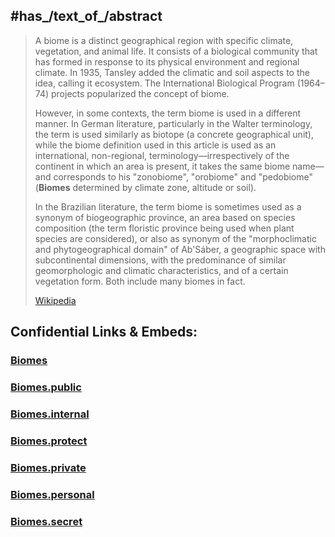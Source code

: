 

## #has_/text_of_/abstract 

> A biome is a distinct geographical region with specific climate, vegetation, and animal life. 
> It consists of a biological community 
> that has formed in response to its physical environment and regional climate. 
> In 1935, Tansley added the climatic and soil aspects to the idea, calling it ecosystem. 
> The International Biological Program (1964–74) projects popularized the concept of biome.
>
> However, in some contexts, the term biome is used in a different manner. 
> In German literature, particularly in the Walter terminology, the term is used similarly as biotope 
> (a concrete geographical unit), while the biome definition used in this article is used as an international, 
> non-regional, terminology—irrespectively of the continent in which an area is present, 
> it takes the same biome name—and corresponds to his "zonobiome", "orobiome" 
> and "pedobiome" (**Biomes** determined by climate zone, altitude or soil).
>
> In the Brazilian literature, the term biome is sometimes used as a synonym of biogeographic province, 
> an area based on species composition (the term floristic province being used when plant species are considered), 
> or also as synonym of the "morphoclimatic and phytogeographical domain" of Ab'Sáber, 
> a geographic space with subcontinental dimensions, 
> with the predominance of similar geomorphologic and climatic characteristics, 
> and of a certain vegetation form. Both include many biomes in fact.
>
> [Wikipedia](https://en.wikipedia.org/wiki/Biome)


## Confidential Links & Embeds: 

### [Biomes](/_Standards/Earth/Geology/Biomes.md) 

### [Biomes.public](/_public/Earth/Geology/Biomes.public.md) 

### [Biomes.internal](/_internal/Earth/Geology/Biomes.internal.md) 

### [Biomes.protect](/_protect/Earth/Geology/Biomes.protect.md) 

### [Biomes.private](/_private/Earth/Geology/Biomes.private.md) 

### [Biomes.personal](/_personal/Earth/Geology/Biomes.personal.md) 

### [Biomes.secret](/_secret/Earth/Geology/Biomes.secret.md)


